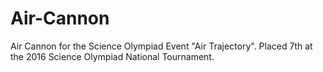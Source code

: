 # Air-Cannon
Air Cannon for the Science Olympiad Event "Air Trajectory". Placed 7th at the 2016 Science Olympiad National Tournament. 
